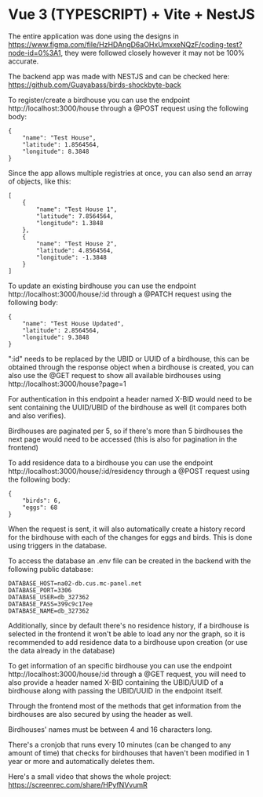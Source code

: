# Vue 3 (TYPESCRIPT) + Vite + NestJS

The entire application was done using the designs in https://www.figma.com/file/HzHDAngD6aOHxUmxxeNQzF/coding-test?node-id=0%3A1, they were followed closely however it may not be 100% accurate.

The backend app was made with NESTJS and can be checked here: https://github.com/Guayabass/birds-shockbyte-back

To register/create a birdhouse you can use the endpoint http://localhost:3000/house through a @POST request using the following body:

```
{
    "name": "Test House",
    "latitude": 1.8564564,
    "longitude": 8.3848
}
```

Since the app allows multiple registries at once, you can also send an array of objects, like this:

```
[
    {
        "name": "Test House 1",
        "latitude": 7.8564564,
        "longitude": 1.3848
    },
    {
        "name": "Test House 2",
        "latitude": 4.8564564,
        "longitude": -1.3848
    }
]
```
To update an existing birdhouse you can use the endpoint http://localhost:3000/house/:id through a @PATCH request using the following body:

```
{
    "name": "Test House Updated",
    "latitude": 2.8564564,
    "longitude": 9.3848
}
```

":id" needs to be replaced by the UBID or UUID of a birdhouse, this can be obtained through the response object when a birdhouse is created, you can also use the @GET request to show all available birdhouses using http://localhost:3000/house?page=1

For authentication in this endpoint a header named X-BID would need to be sent containing the UUID/UBID of the birdhouse as well (it compares both and also verifies). 

Birdhouses are paginated per 5, so if there's more than 5 birdhouses the next page would need to be accessed (this is also for pagination in the frontend)

To add residence data to a birdhouse you can use the endpoint http://localhost:3000/house/:id/residency through a @POST request using the following body:

```
{
    "birds": 6,
    "eggs": 68
}
```

When the request is sent, it will also automatically create a history record for the birdhouse with each of the changes for eggs and birds. This is done using triggers in the database.

To access the database an .env file can be created in the backend with the following public database:

```
DATABASE_HOST=na02-db.cus.mc-panel.net
DATABASE_PORT=3306
DATABASE_USER=db_327362
DATABASE_PASS=399c9c17ee
DATABASE_NAME=db_327362
```

Additionally, since by default there's no residence history, if a birdhouse is selected in the frontend it won't be able to load any nor the graph, so it is recommended to add residence data to a birdhouse upon creation (or use the data already in the database)

To get information of an specific birdhouse you can use the endpoint http://localhost:3000/house/:id through a @GET request, you will need to also provide a header named X-BID containing the UBID/UUID of a birdhouse along with passing the UBID/UUID in the endpoint itself.

Through the frontend most of the methods that get information from the birdhouses are also secured by using the header as well.

Birdhouses' names must be between 4 and 16 characters long.

There's a cronjob that runs every 10 minutes (can be changed to any amount of time) that checks for birdhouses that haven't been modified in 1 year or more and automatically deletes them.

Here's a small video that shows the whole project: https://screenrec.com/share/HPyfNVvumR
